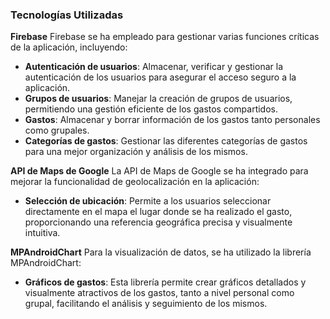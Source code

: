 ### **Tecnologías Utilizadas**

**Firebase**
Firebase se ha empleado para gestionar varias funciones críticas de la aplicación, incluyendo:
- **Autenticación de usuarios**: Almacenar, verificar y gestionar la autenticación de los usuarios para asegurar el acceso seguro a la aplicación.
- **Grupos de usuarios**: Manejar la creación de grupos de usuarios, permitiendo una gestión eficiente de los gastos compartidos.
- **Gastos**: Almacenar y borrar información de los gastos tanto personales como grupales.
- **Categorías de gastos**: Gestionar las diferentes categorías de gastos para una mejor organización y análisis de los mismos.

**API de Maps de Google**
La API de Maps de Google se ha integrado para mejorar la funcionalidad de geolocalización en la aplicación:
- **Selección de ubicación**: Permite a los usuarios seleccionar directamente en el mapa el lugar donde se ha realizado el gasto, proporcionando una referencia geográfica precisa y visualmente intuitiva.

**MPAndroidChart**
Para la visualización de datos, se ha utilizado la librería MPAndroidChart:
- **Gráficos de gastos**: Esta librería permite crear gráficos detallados y visualmente atractivos de los gastos, tanto a nivel personal como grupal, facilitando el análisis y seguimiento de los mismos.